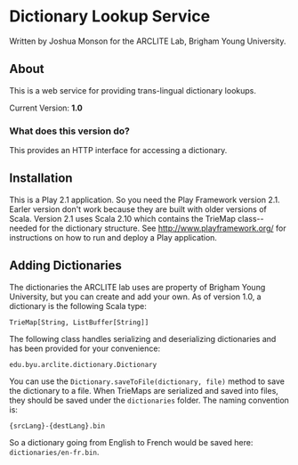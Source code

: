 # Dictionary Lookup Service
Written by Joshua Monson for the ARCLITE Lab, Brigham Young University.

## About
This is a web service for providing trans-lingual dictionary lookups.

Current Version: **1.0**

### What does this version do?
This provides an HTTP interface for accessing a dictionary.

## Installation
This is a Play 2.1 application. So you need the Play Framework version 2.1. Earler version don't work because they are built with older versions of Scala. Version 2.1 uses Scala 2.10 which contains the TrieMap class--needed for the dictionary structure. See http://www.playframework.org/ for instructions on how to run and deploy a Play application.

## Adding Dictionaries
The dictionaries the ARCLITE lab uses are property of Brigham Young University, but you can create and add your own.
As of version 1.0, a dictionary is the following Scala type:

    TrieMap[String, ListBuffer[String]]

The following class handles serializing and deserializing dictionaries and has been provided for your convenience:

    edu.byu.arclite.dictionary.Dictionary

You can use the <code>Dictionary.saveToFile(dictionary, file)</code> method to save the dictionary to a file. When TrieMaps are serialized and saved into files, they should be saved under the <code>dictionaries</code> folder. The naming convention is:

    {srcLang}-{destLang}.bin

So a dictionary going from English to French would be saved here: <code>dictionaries/en-fr.bin</code>.